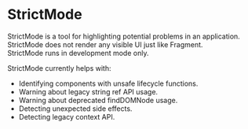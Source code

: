 # StrictMode
StrictMode is a tool for highlighting potential problems in an application.  
StrictMode does not render any visible UI just like Fragment.  
StrictMode runs in development mode only.  

StrictMode currently helps with:  
* Identifying components with unsafe lifecycle functions.
* Warning about legacy string ref API usage.
* Warning about deprecated findDOMNode usage.
* Detecting unexpected side effects.
* Detecting legacy context API.